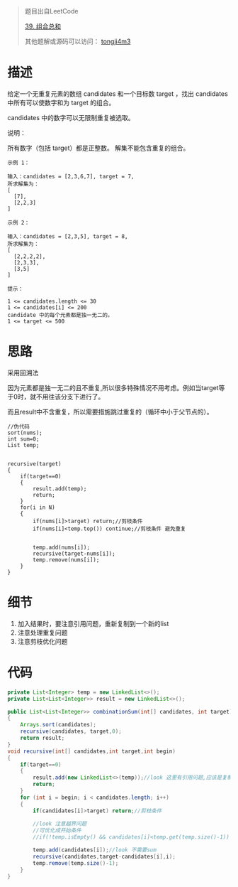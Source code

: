 > 题目出自LeetCode
>
> [39. 组合总和](https://leetcode-cn.com/problems/combination-sum/)
>
>  其他题解或源码可以访问： [tongji4m3](https://github.com/tongji4m3/LeetCode)



# 描述

给定一个无重复元素的数组 candidates 和一个目标数 target ，找出 candidates 中所有可以使数字和为 target 的组合。

candidates 中的数字可以无限制重复被选取。

说明：

所有数字（包括 target）都是正整数。
		解集不能包含重复的组合。 

```
示例 1：

输入：candidates = [2,3,6,7], target = 7,
所求解集为：
[
  [7],
  [2,2,3]
]
```

```
示例 2：

输入：candidates = [2,3,5], target = 8,
所求解集为：
[
  [2,2,2,2],
  [2,3,3],
  [3,5]
]
```

```
提示：

1 <= candidates.length <= 30
1 <= candidates[i] <= 200
candidate 中的每个元素都是独一无二的。
1 <= target <= 500
```



# 思路

采用回溯法

因为元素都是独一无二的且不重复,所以很多特殊情况不用考虑。例如当target等于0时，就不用往该分支下进行了。

而且result中不含重复，所以需要措施跳过重复的（循环中小于父节点的）。

```
//伪代码
sort(nums);
int sum=0;
List temp;


recursive(target)
{
	if(target==0) 
	{
		result.add(temp);
		return;
	}
    for(i in N)
    {
        if(nums[i]>target) return;//剪枝条件
        if(nums[i]<temp.top()) continue;//剪枝条件 避免重复
        

        temp.add(nums[i]);
		recursive(target-nums[i]);		
        temp.remove(nums[i]);
    }
}

```



# 细节

1. 加入结果时，要注意引用问题，重新复制到一个新的list
2. 注意处理重复问题
3. 注意剪枝优化问题


# 代码

```java
private List<Integer> temp = new LinkedList<>();
private List<List<Integer>> result = new LinkedList<>();

public List<List<Integer>> combinationSum(int[] candidates, int target)
{
    Arrays.sort(candidates);
    recursive(candidates, target,0);
    return result;
}
void recursive(int[] candidates,int target,int begin)
{
    if(target==0)
    {
        result.add(new LinkedList<>(temp));//look 这里有引用问题,应该是复制一个新的给result
        return;
    }
    for (int i = begin; i < candidates.length; i++)
    {
        if(candidates[i]>target) return;//剪枝条件
        
        //look 注意越界问题
        //可优化成开始条件
        //if(!temp.isEmpty() && candidates[i]<temp.get(temp.size()-1)) continue;//剪枝条件 避免重复

        temp.add(candidates[i]);//look 不需要sum
        recursive(candidates,target-candidates[i],i);
        temp.remove(temp.size()-1);
    }
}
```



